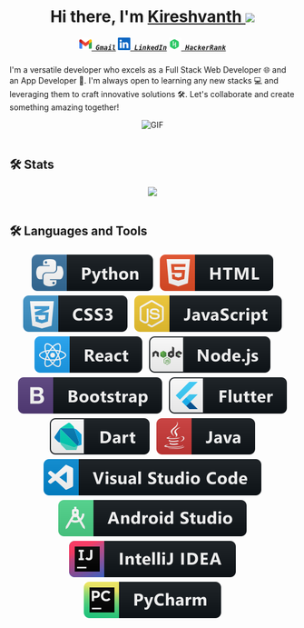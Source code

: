 <div align="center">
   <h1>Hi there, I'm <a href="https://github.com/Kireshvanth"> Kireshvanth </a> <img src="https://media.giphy.com/media/hvRJCLFzcasrR4ia7z/giphy.gif" width="25px"> </h1>
</div>

<h5 align="center">
  <code><a href=mailto:kiresh20122002@gmail.com title="Gmail"><img width="22" src="assets/gmail.svg"> Gmail</a></code>
  <code><a href="https://www.linkedin.com/in/kireshvanth-b-3357b6210/" title="LinkedIn Profile"><img width="22" src="assets/linkedin.svg"> LinkedIn</a></code>
  <code><a href="https://www.hackerrank.com/profile/Kireshvanth_B" title="HackerRank Profile"><img width="22" src="assets/hackerrank.svg"> HackerRank</a></code>
</h5>

<p>
  I'm a versatile developer who excels as a Full Stack Web Developer 🌐 and an App Developer 📱. I'm always open to learning any new stacks 💻 and leveraging them to craft innovative solutions 🛠️. Let's collaborate and create something amazing together!
</p>

<div align="center">
  <img alt="GIF" src="https://raw.githubusercontent.com/rahul-jha98/rahul-jha98/main/techstack.gif" width="360px"/>
</div>

<br>
<h2>
  🛠️ Stats
</h2>

<div align=center>
  <a href="">
    <img height=200 align="center" src="https://github-readme-stats.vercel.app/api/top-langs/?username=kireshvanth&hide=c%23,powershell,Mathematica,Ruby,Objective-C,Objective-C%2b%2b,Cuda&title_color=61dafb&text_color=ffffff&icon_color=61dafb&bg_color=20232a&langs_count=6&layout=compact&border_color=61dafb&hide_border=false&size_weight=0.5&count_weight=0.5" />
  </a>
</div>

<br>
<h2>
  🛠️ Languages and Tools
</h2>

<p align="center">
  <!-- For more icons please follow  https://github.com/MikeCodesDotNET/ColoredBadges -->
  <img src="assets/python.svg" alt="Python" style="vertical-align:top; margin:4px">
  <img src="assets/html.svg" alt="HTML" style="vertical-align:top; margin:4px">    
  <img src="assets/css.svg" alt="CSS" style="vertical-align:top; margin:4px">
  <img src="assets/javascript.svg" alt="JavaScript" style="vertical-align:top; margin:4px">
  <img src="assets/react.svg" alt="react.js" style="vertical-align:top; margin:4px">
  <img src="assets/nodejs.svg" alt="node.js" style="vertical-align:top; margin:4px">
  <img src="assets/bootstrap.svg" alt="Bootstrap" style="vertical-align:top; margin:4px">
  <img src="assets/flutter.svg" alt="Flutter" style="vertical-align:top; margin:4px">
  <img src="assets/dart.svg" alt="Dart" style="vertical-align:top; margin:4px">
  <img src="assets/java.svg" alt="Java" style="vertical-align:top; margin:4px">

  <img src="assets/visualstudio_code.svg" alt="VS Code" style="vertical-align:top; margin:4px">
  <img src="assets/android_studio.svg" alt="Android Studio" style="vertical-align:top; margin:4px">
  <img src="assets/jetbrains_intellij.svg" alt="Intellij" style="vertical-align:top; margin:4px">
  <img src="assets/jetbrains_pycharm.svg" alt="Pycharm" style="vertical-align:top; margin:4px">

</p>

<br>
<!-- <h2>
  🛠️ Leetcode
</h2>

<div align=center>
  <a href="">
    <img height=200 align="center" src="https://leetcard.jacoblin.cool/kireshvanth?animation=true&border=3&radius=10" />
  </a>
</div> -->
  
